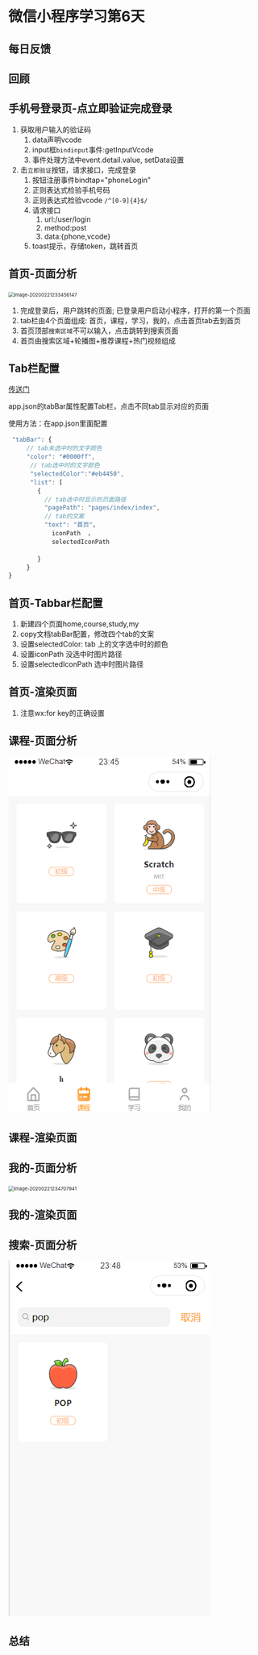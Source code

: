 # 微信小程序学习第6天

## 每日反馈



## 回顾



## 手机号登录页-点立即验证完成登录

1. 获取用户输入的验证码
   1. data声明vcode
   2. input框`bindinput`事件:getInputVcode
   3. 事件处理方法中event.detail.value, setData设置
2. 击`立即验证`按钮，请求接口，完成登录
   1. 按钮注册事件bindtap="phoneLogin"
   2. 正则表达式检验手机号码
   3. 正则表达式检验vcode `/^[0-9]{4}$/`
   4. 请求接口
      1. url:/user/login
      2. method:post
      3. data:{phone,vcode}
   5. toast提示，存储token，跳转首页



## 首页-页面分析

<img src="../../%25E8%2598%2591%25E8%258F%2587%25E5%259C%25A8%25E7%25BA%25BF/assets/image-20200221233456147.png" alt="image-20200221233456147" style="zoom:67%;" />

1. 完成登录后，用户跳转的页面; 已登录用户启动小程序，打开的第一个页面
2. tab栏由4个页面组成: 首页，课程，学习，我的，点击首页tab去到首页
3. 首页顶部`搜索区域`不可以输入，点击跳转到搜索页面
4. 首页由搜索区域+轮播图+推荐课程+热门视频组成

## Tab栏配置

[传送门](https://developers.weixin.qq.com/miniprogram/dev/reference/configuration/app.html#tabBar)

app.json的tabBar属性配置Tab栏，点击不同tab显示对应的页面

使用方法：在app.json里面配置

```js
 "tabBar": {
     // tab未选中时的文字颜色
     "color": "#0000ff",
      // tab选中时的文字颜色
      "selectedColor":"#eb4450",
      "list": [
        {
          // tab选中时显示的页面路径
          "pagePath": "pages/index/index",
          // tab的文案
          "text": "首页"，
            iconPath  ，
            selectedIconPath
            
        }
     }
}
```



## 首页-Tabbar栏配置

1. 新建四个页面home,course,study,my
2. copy文档tabBar配置，修改四个tab的文案
3. 设置selectedColor:  tab 上的文字选中时的颜色 
4. 设置iconPath  没选中时图片路径 
5. 设置selectedIconPath 选中时图片路径



## 首页-渲染页面

1. 注意wx:for key的正确设置



## 课程-页面分析

![image-20200221234554103](assets/image-20200221234554103.png)





## 课程-渲染页面



## 我的-页面分析 

<img src="../../%25E8%2598%2591%25E8%258F%2587%25E5%259C%25A8%25E7%25BA%25BF/assets/image-20200221234707941.png" alt="image-20200221234707941" style="zoom:67%;" />

## 我的-渲染页面



## 搜索-页面分析

![image-20200221234834468](assets/image-20200221234834468.png)



## 总结

